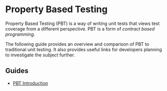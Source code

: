 # Property Based Testing

Property Based Testing (PBT) is a way of writing unit tests that views test coverage from a 
different perspective. PBT is a form of _contract based programming_.

The following guide provides an overview and comparison of PBT to traditional unit testing. It 
also provides useful links for developers planning to investigate the subject further.

## Guides

- [PBT Introduction](/Guides/Property%20Based%20Testing/PBT%20Introduction)

